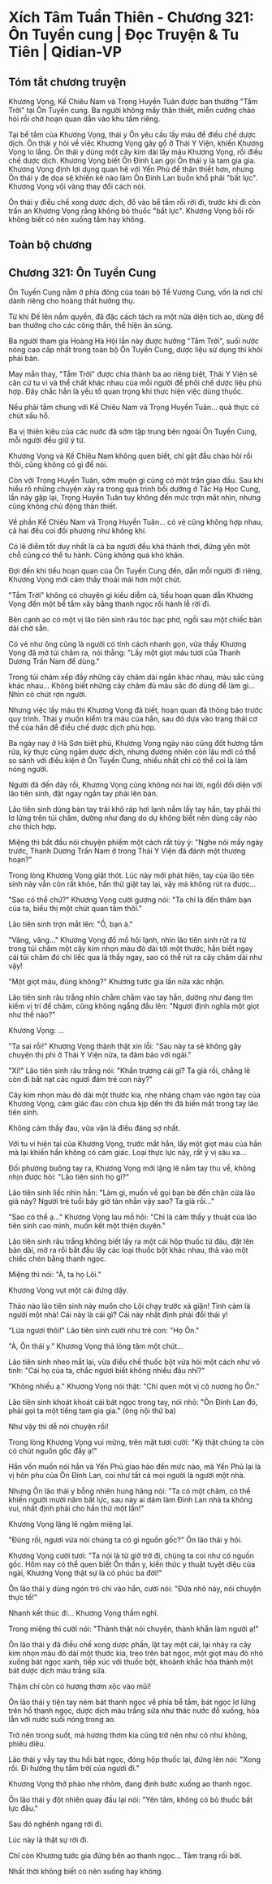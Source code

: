 # Xích Tâm Tuần Thiên - Chương 321: Ôn Tuyền cung | Đọc Truyện & Tu Tiên | Qidian-VP



## Tóm tắt chương truyện

Khương Vọng, Kế Chiêu Nam và Trọng Huyền Tuân được ban thưởng "Tắm Trời" tại Ôn Tuyền cung. Ba người không mấy thân thiết, miễn cưỡng chào hỏi rồi chờ hoạn quan dẫn vào khu tắm riêng.

Tại bể tắm của Khương Vọng, thái y Ôn yêu cầu lấy máu để điều chế dược dịch. Ôn thái y hỏi về việc Khương Vọng gây gổ ở Thái Y Viện, khiến Khương Vọng lo lắng. Ôn thái y dùng một cây kim dài lấy máu Khương Vọng, rồi điều chế dược dịch. Khương Vọng biết Ôn Đinh Lan gọi Ôn thái y là tam gia gia. Khương Vọng định lợi dụng quan hệ với Yến Phủ để thân thiết hơn, nhưng Ôn thái y đe dọa sẽ khiến kẻ nào làm Ôn Đinh Lan buồn khổ phải "bất lực". Khương Vọng vội vàng thay đổi cách nói.

Ôn thái y điều chế xong dược dịch, đổ vào bể tắm rồi rời đi, trước khi đi còn trấn an Khương Vọng rằng không bỏ thuốc "bất lực". Khương Vọng bối rối không biết có nên xuống tắm hay không.


## Toàn bộ chương

## Chương 321: Ôn Tuyền Cung

Ôn Tuyền Cung nằm ở phía đông của toàn bộ Tề Vương Cung, vốn là nơi chỉ dành riêng cho hoàng thất hưởng thụ.

Từ khi Đế lên nắm quyền, đã đặc cách tách ra một nửa diện tích ao, dùng để ban thưởng cho các công thần, thể hiện ân sủng.

Ba người tham gia Hoàng Hà Hội lần này được hưởng "Tắm Trời", suối nước nóng cao cấp nhất trong toàn bộ Ôn Tuyền Cung, dược liệu sử dụng thì khỏi phải bàn.

May mắn thay, "Tắm Trời" được chia thành ba ao riêng biệt, Thái Y Viện sẽ căn cứ tu vi và thể chất khác nhau của mỗi người để phối chế dược liệu phù hợp. Đây chắc hẳn là yếu tố quan trọng khi thực hiện việc dùng thuốc.

Nếu phải tắm chung với Kế Chiêu Nam và Trọng Huyền Tuân... quả thực có chút xấu hổ.

Ba vị thiên kiêu của các nước đã sớm tập trung bên ngoài Ôn Tuyền Cung, mỗi người đều giữ ý tứ.

Khương Vọng và Kế Chiêu Nam không quen biết, chỉ gật đầu chào hỏi rồi thôi, cũng không có gì để nói.

Còn với Trọng Huyền Tuân, sớm muộn gì cũng có một trận giao đấu. Sau khi hiểu rõ những chuyện xảy ra trong quá trình bồi dưỡng ở Tắc Hạ Học Cung, lần này gặp lại, Trọng Huyền Tuân tuy không đến mức trợn mắt nhìn, nhưng cũng không chủ động thân thiết.

Về phần Kế Chiêu Nam và Trọng Huyền Tuân... có vẻ cũng không hợp nhau, cả hai đều coi đối phương như không khí.

Có lẽ điểm tốt duy nhất là cả ba người đều khá thảnh thơi, đứng yên một chỗ cũng có thể tu hành. Cũng không quá khó khăn.

Đợi đến khi tiểu hoạn quan của Ôn Tuyền Cung đến, dẫn mỗi người đi riêng, Khương Vọng mới cảm thấy thoải mái hơn một chút.

"Tắm Trời" không có chuyện gì kiều diễm cả, tiểu hoạn quan dẫn Khương Vọng đến một bể tắm xây bằng thanh ngọc rồi hành lễ rời đi.

Bên cạnh ao có một vị lão tiên sinh râu tóc bạc phơ, ngồi sau một chiếc bàn dài chờ sẵn.

Có vẻ như ông cũng là người có tính cách nhanh gọn, vừa thấy Khương Vọng đã mở túi châm ra, nói thẳng: "Lấy một giọt máu tươi của Thanh Dương Trấn Nam để dùng."

Trong túi châm xếp đầy những cây châm dài ngắn khác nhau, màu sắc cũng khác nhau... Không biết những cây châm đủ màu sắc đó dùng để làm gì... Nhìn có chút rợn người.

Nhưng việc lấy máu thì Khương Vọng đã biết, hoạn quan đã thông báo trước quy trình. Thái y muốn kiểm tra máu của hắn, sau đó dựa vào trạng thái cơ thể của hắn để điều chế dược dịch phù hợp.

Ba ngày nay ở Hà Sơn biệt phủ, Khương Vọng ngày nào cũng đốt hương tắm rửa, kỳ thực cũng ngâm dược dịch, nhưng đương nhiên còn lâu mới có thể so sánh với điều kiện ở Ôn Tuyền Cung, nhiều nhất chỉ có thể coi là làm nóng người.

Người đã đến đây rồi, Khương Vọng cũng không nói hai lời, ngồi đối diện với lão tiên sinh, đặt ngay ngắn tay phải lên bàn.

Lão tiên sinh dùng bàn tay trái khô ráp hơi lạnh nắm lấy tay hắn, tay phải thì lơ lửng trên túi châm, dường như đang do dự không biết nên dùng cây nào cho thích hợp.

Miệng thì bắt đầu nói chuyện phiếm một cách rất tùy ý: "Nghe nói mấy ngày trước, Thanh Dương Trấn Nam ở trong Thái Y Viện đã đánh một thương hoạn?"

Trong lòng Khương Vọng giật thót. Lúc này mới phát hiện, tay của lão tiên sinh này vẫn còn rất khỏe, hắn thử giật tay lại, vậy mà không rút ra được...

"Sao có thể chứ?" Khương Vọng cười gượng nói: "Ta chỉ là đến thăm bạn của ta, biểu thị một chút quan tâm thôi."

Lão tiên sinh trợn mắt lên: "Ồ, bạn à."

"Vâng, vâng..." Khương Vọng đổ mồ hôi lạnh, nhìn lão tiên sinh rút ra từ trong túi châm một cây kim nhọn màu đỏ dài tới một thước, hắn biết ngay cái túi châm đó chỉ liếc qua là thấy ngay, sao có thể rút ra cây châm dài như vậy!

"Một giọt máu, đúng không?" Khương tước gia lần nữa xác nhận.

Lão tiên sinh râu trắng nhìn chằm chằm vào tay hắn, dường như đang tìm kiếm vị trí để châm, cũng không ngẩng đầu lên: "Ngươi định nghĩa một giọt như thế nào?"

Khương Vọng: ...

"Ta sai rồi!" Khương Vọng thành thật xin lỗi: "Sau này ta sẽ không gây chuyện thị phi ở Thái Y Viện nữa, ta đảm bảo với ngài."

"Xí!" Lão tiên sinh râu trắng nói: "Khẩn trương cái gì? Ta già rồi, chẳng lẽ còn đi bắt nạt các ngươi đám trẻ con này?"

Cây kim nhọn màu đỏ dài một thước kia, nhẹ nhàng chạm vào ngón tay của Khương Vọng, cảm giác đau còn chưa kịp đến thì đã biến mất trong tay lão tiên sinh.

Không cảm thấy đau, vừa vặn là điều đáng sợ nhất.

Với tu vi hiện tại của Khương Vọng, trước mắt hắn, lấy một giọt máu của hắn mà lại khiến hắn không có cảm giác. Loại thực lực này, rất ý vị sâu xa...

Đối phương buông tay ra, Khương Vọng mới lặng lẽ nắm tay thu về, không nhịn được hỏi: "Lão tiên sinh họ gì?"

Lão tiên sinh liếc nhìn hắn: "Làm gì, muốn về gọi bạn bè đến chặn cửa lão già này? Người trẻ tuổi bây giờ tàn nhẫn vậy sao? Ta già rồi..."

"Sao có thể ạ..." Khương Vọng lau mồ hôi: "Chỉ là cảm thấy y thuật của lão tiên sinh cao minh, muốn kết một thiện duyên."

Lão tiên sinh râu trắng không biết lấy ra một cái hộp thuốc từ đâu, đặt lên bàn dài, mở ra rồi bắt đầu lấy các loại thuốc bột khác nhau, thả vào một chiếc chén bằng thanh ngọc.

Miệng thì nói: "À, ta họ Lôi."

Khương Vọng vụt một cái đứng dậy.

Thảo nào lão tiên sinh này muốn cho Lôi chạy trước xả giận! Tình cảm là người một nhà! Cái này là cái gì? Cái này nhất định phải đổi thái y!

"Lừa ngươi thôi!" Lão tiên sinh cười như trẻ con: "Họ Ôn."

"À, Ôn thái y." Khương Vọng thả lỏng tâm một chút...

Lão tiên sinh nheo mắt lại, vừa điều chế thuốc bột vừa hỏi một cách như vô tình: "Cái họ của ta, chắc ngươi biết không nhiều đâu nhỉ?"

"Không nhiều ạ." Khương Vọng nói thật: "Chỉ quen một vị cô nương họ Ôn."

Lão tiên sinh khoát khoát cái bát ngọc trong tay, nói nhỏ: "Ôn Đinh Lan đó, phải gọi ta một tiếng tam gia gia." (ông nội thứ ba)

Như vậy thì dễ nói chuyện rồi!

Trong lòng Khương Vọng vui mừng, trên mặt tươi cười: "Kỳ thật chúng ta còn có chút nguồn gốc đấy ạ!"

Hắn vốn muốn nói hắn và Yến Phủ giao hảo đến mức nào, mà Yến Phủ lại là vị hôn phu của Ôn Đinh Lan, coi như tất cả mọi người là người một nhà.

Nhưng Ôn lão thái y bỗng nhiên hung hăng nói: "Ta có một châm, có thể khiến người mười năm bất lực, sau này ai dám làm Đinh Lan nhà ta không vui, nhất định phải cho hắn thử một lần!"

Khương Vọng lặng lẽ ngậm miệng lại.

"Đúng rồi, ngươi vừa nói chúng ta có gì nguồn gốc?" Ôn lão thái y hỏi.

Khương Vọng cười tươi: "Ta nói là từ giờ trở đi, chúng ta coi như có nguồn gốc. Hôm nay có thể quen biết Ôn thần y, kiến thức y thuật tuyệt diệu của ngài, Khương Vọng thật sự là có phúc ba đời!"

Ôn lão thái y dùng ngón trỏ chỉ vào hắn, cười nói: "Đứa nhỏ này, nói chuyện thực tế!"

Nhanh kết thúc đi... Khương Vọng thầm nghĩ.

Trong miệng thì cười nói: "Thành thật nói chuyện, thành khẩn làm người ạ!"

Ôn lão thái y đã điều chế xong dược phấn, lật tay một cái, lại nhảy ra cây kim nhọn màu đỏ dài một thước kia, treo trên bát ngọc, một giọt máu đỏ nhỏ xuống bát ngọc xanh, tiếp xúc với thuốc bột, khoảnh khắc hóa thành một bát dược dịch màu trắng sữa.

Thậm chí còn có hương thơm xộc vào mũi!

Ôn lão thái y tiện tay ném bát thanh ngọc về phía bể tắm, bát ngọc lơ lửng trên hồ thanh ngọc, dược dịch màu trắng sữa như thác nước đổ xuống, hòa lẫn với nước suối nóng trong ao.

Trở nên trong suốt, mà hương thơm kia cũng trở nên như có như không, phiêu diêu.

Lão thái y vẫy tay thu hồi bát ngọc, đóng hộp thuốc lại, đứng lên nói: "Xong rồi. Đi hưởng thụ tắm trời của ngươi đi."

Khương Vọng thở phào nhẹ nhõm, đang định bước xuống ao thanh ngọc.

Ôn lão thái y đột nhiên quay đầu lại nói: "Yên tâm, không có bỏ thuốc bất lực đâu."

Sau đó nghênh ngang rời đi.

Lúc này là thật sự rời đi.

Chỉ còn Khương tước gia đứng bên ao thanh ngọc... Tâm trạng rối bời.

Nhất thời không biết có nên xuống hay không.